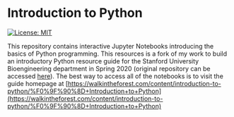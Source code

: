 # Introduction to Python

[![License: MIT](https://img.shields.io/badge/License-MIT-yellow.svg)](https://opensource.org/licenses/MIT)

This repository contains interactive Jupyter Notebooks introducing the basics of Python programming. This resources is a fork of my work to build an introductory Python resource guide for the Stanford University Bioengineering department in Spring 2020 (original repository can be accessed [here](https://github.com/anthony-agbay/python-resource-guide)). The best way to access all of the notebooks is to visit the guide homepage at [https://walkintheforest.com/content/introduction-to-python/%F0%9F%90%8D+Introduction+to+Python](https://walkintheforest.com/content/introduction-to-python/%F0%9F%90%8D+Introduction+to+Python)